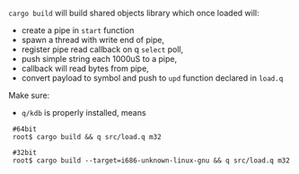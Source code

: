 `cargo build` will build shared objects library which once loaded will: 
 - create a pipe in `start` function
 - spawn a thread with write end of pipe,
 - register pipe read callback on q `select` poll,
 - push simple string each 1000uS to a pipe,
 - callback will read bytes from pipe,
 - convert payload to symbol and push to `upd` function declared in `load.q`

Make sure:
 - `q/kdb` is properly installed, means

```console
 #64bit
 root$ cargo build && q src/load.q m32

 #32bit
 root$ cargo build --target=i686-unknown-linux-gnu && q src/load.q m32
```
                                                                          

